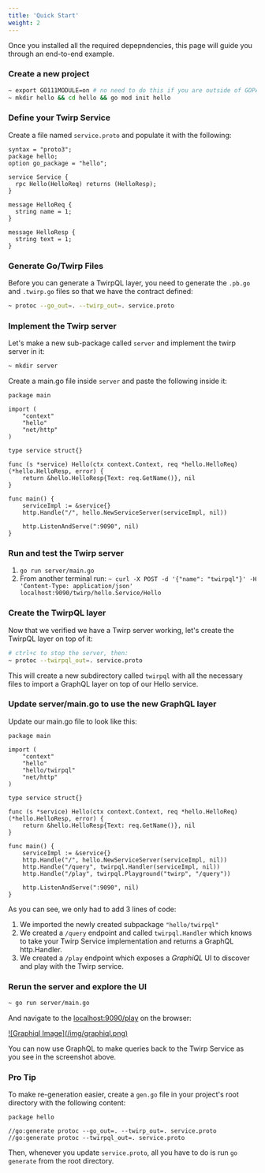 ```yaml
---
title: 'Quick Start'
weight: 2
---
```



Once you installed all the required depepndencies, this page will guide you through an end-to-end example.

### Create a new project

```bash
~ export GO111MODULE=on # no need to do this if you are outside of GOPATH
~ mkdir hello && cd hello && go mod init hello
```

### Define your Twirp Service

Create a file named `service.proto` and populate it with the following:

```
syntax = "proto3";
package hello;
option go_package = "hello";

service Service {
  rpc Hello(HelloReq) returns (HelloResp);
}

message HelloReq {
  string name = 1;
}

message HelloResp {
  string text = 1;
}
```

### Generate Go/Twirp Files

Before you can generate a TwirpQL layer, you need to generate the `.pb.go` and `.twirp.go` files so that we have the contract defined: 

```bash
~ protoc --go_out=. --twirp_out=. service.proto
```

### Implement the Twirp server

Let's make a new sub-package called `server` and implement the twirp server in it: 

```bash
~ mkdir server
```

Create a main.go file inside `server` and paste the following inside it:

```golang
package main

import (
	"context"
	"hello"
	"net/http"
)

type service struct{}

func (s *service) Hello(ctx context.Context, req *hello.HelloReq) (*hello.HelloResp, error) {
	return &hello.HelloResp{Text: req.GetName()}, nil
}

func main() {
    serviceImpl := &service{}
    http.Handle("/", hello.NewServiceServer(serviceImpl, nil))

    http.ListenAndServe(":9090", nil)
}
```

### Run and test the Twirp server

1. `go run server/main.go` 
2. From another terminal run: `~ curl -X POST -d '{"name": "twirpql"}' -H 'Content-Type: application/json' localhost:9090/twirp/hello.Service/Hello`

### Create the TwirpQL layer

Now that we verified we have a Twirp server working, let's create the TwirpQL layer on top of it: 

```bash
# ctrl+c to stop the server, then:
~ protoc --twirpql_out=. service.proto
```

This will create a new subdirectory called `twirpql` with all the necessary files to import a GraphQL layer on top of our Hello service.

### Update server/main.go to use the new GraphQL layer

Update our main.go file to look like this:

```golang
package main

import (
	"context"
	"hello"
	"hello/twirpql"
	"net/http"
)

type service struct{}

func (s *service) Hello(ctx context.Context, req *hello.HelloReq) (*hello.HelloResp, error) {
	return &hello.HelloResp{Text: req.GetName()}, nil
}

func main() {
    serviceImpl := &service{}
	http.Handle("/", hello.NewServiceServer(serviceImpl, nil))
	http.Handle("/query", twirpql.Handler(serviceImpl, nil))
	http.Handle("/play", twirpql.Playground("twirp", "/query"))

	http.ListenAndServe(":9090", nil)
}
```

As you can see, we only had to add 3 lines of code: 

1. We imported the newly created subpackage `"hello/twirpql"`
2. We created a `/query` endpoint and called `twirpql.Handler` which knows to take your Twirp Service implementation and returns a GraphQL http.Handler. 
3. We created a `/play` endpoint which exposes a *GraphiQL* UI to discover and play with the Twirp service. 

### Rerun the server and explore the UI

```bash
~ go run server/main.go
```

And navigate to the [localhost:9090/play](http://localhost:9090/play) on the browser: 

<a href="/img/graphiql.png">
![Graphiql Image](/img/graphiql.png)
</a>


You can now use GraphQL to make queries back to the Twirp Service as you see in the screenshot above. 

### Pro Tip

To make re-generation easier, create a `gen.go` file in your project's root directory with the following content: 

```golang
package hello

//go:generate protoc --go_out=. --twirp_out=. service.proto
//go:generate protoc --twirpql_out=. service.proto
```

Then, whenever you update `service.proto`, all you have to do is run `go generate` from the root directory. 